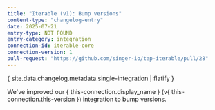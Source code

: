 ```yaml
---
title: "Iterable (v1): Bump versions"
content-type: "changelog-entry"
date: 2025-07-21
entry-type: NOT FOUND
entry-category: integration
connection-id: iterable-core
connection-version: 1
pull-request: "https://github.com/singer-io/tap-iterable/pull/28"
---
```

{ site.data.changelog.metadata.single-integration | flatify }

We've improved our { this-connection.display_name } (v{ this-connection.this-version }) integration to bump versions.